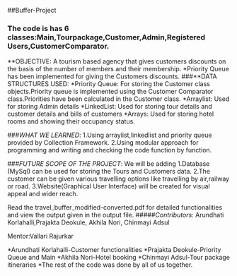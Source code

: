 ##Buffer-Project
### The code is has 6 classes:Main,Tourpackage,Customer,Admin,Registered Users,CustomerComparator.
**OBJECTIVE:
A tourism based agency that gives customers discounts on the basis of the number of members and their membership.
*Priority Queue has been implemented for giving the Customers discounts.
###**DATA STRUCTURES USED:
*Priority Queue: For storing the Customer class objects.Priority queue is implemented using the Customer Comparator class.Priorities have been calculated in the Customer class.
*Arraylist: Used for storing Admin details
*LinkedList: Used for storing tour details and customer details and bills of customers
*Arrays: Used for storing hotel rooms and showing their occupancy status.

###*WHAT WE LEARNED*:
1.Using arraylist,linkedlist and priority queue provided by Collection Framework.
2.Using modular approach for programming and writing and checking the code function by function.

###*FUTURE SCOPE OF THE PROJECT*:
We will be adding 
1.Database (MySql) can be used for storing the Tours and Customers data.
2.The customer can be given various travelling options like travelling by air,railway or road.
3.Website(Graphical User Interface) will be created for visual appeal and wider reach.

Read the travel_buffer_modified-converted.pdf for detailed functionalities and view the output given in the output file.
#####*Contributors*:
Arundhati Korlahalli,Prajakta Deokule, Akhila Nori, Chinmayi Adsul

Mentor:Vallari Rajurkar

*Arundhati Korlahalli-Customer functionalities 
*Prajakta Deokule-Priority Queue and Main
*Akhila Nori-Hotel booking 
*Chinmayi Adsul-Tour package itineraries
*The rest of the code was done by all of us together.
